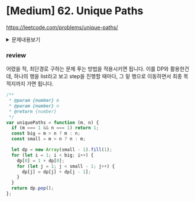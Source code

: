 # [Medium] 62. Unique Paths

https://leetcode.com/problems/unique-paths/

<details>
<summary>문제내용보기</summary>

A robot is located at the top-left corner of a m x n grid (marked 'Start' in the diagram below).

The robot can only move either down or right at any point in time. The robot is trying to reach the bottom-right corner of the grid (marked 'Finish' in the diagram below).

How many possible unique paths are there?

#### 예시 1:

![](https://assets.leetcode.com/uploads/2018/10/22/robot_maze.png)

```
Input: m = 3, n = 7
Output: 28
```

#### 예시 2:

```
Input: m = 3, n = 2
Output: 3
Explanation:
From the top-left corner, there are a total of 3 ways to reach the bottom-right corner:
1. Right -> Down -> Down
2. Down -> Down -> Right
3. Down -> Right -> Down
```

#### 예시 3:

```
Input: m = 7, n = 3
Output: 28
```

#### 예시 4:

```
Input: m = 3, n = 3
Output: 6
```

#### Constraints:

- 1 <= m, n <= 100
- It's guaranteed that the answer will be less than or equal to 2 \* 109.

</details>

### review

어렸을 적, 최단경로 구하는 문제 푸는 방법을 적용시키면 됩니다. 이를 DP와 활용한건데, 하나의 행을 list라고 보고
step을 진행할 때마다, 그 밑 행으로 이동하면서 최종 목적지까지 가면 됩니다.

```javascript
/**
 * @param {number} m
 * @param {number} n
 * @return {number}
 */
var uniquePaths = function (m, n) {
  if (m === 1 && n === 1) return 1;
  const big = m > n ? m : n;
  const small = m > n ? n : m;

  let dp = new Array(small - 1).fill(1);
  for (let i = 1; i < big; i++) {
    dp[0] = 1 + dp[0];
    for (let j = 1; j < small - 1; j++) {
      dp[j] = dp[j] + dp[j - 1];
    }
  }
  return dp.pop();
};
```
